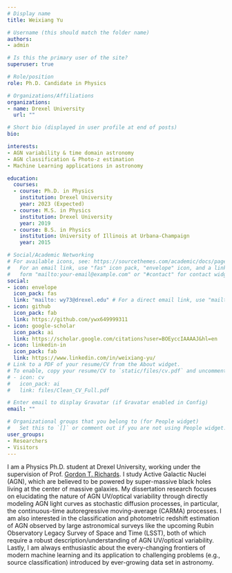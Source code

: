 ```yaml
---
# Display name
title: Weixiang Yu

# Username (this should match the folder name)
authors:
- admin

# Is this the primary user of the site?
superuser: true

# Role/position
role: Ph.D. Candidate in Physics

# Organizations/Affiliations
organizations:
- name: Drexel University
  url: ""

# Short bio (displayed in user profile at end of posts)
bio: 

interests:
- AGN variability & time domain astronomy
- AGN classification & Photo-z estimation
- Machine Learning applications in astronomy

education:
  courses:
  - course: Ph.D. in Physics
    institution: Drexel University
    year: 2023 (Expected)
  - course: M.S. in Physics
    institution: Drexel University
    year: 2019
  - course: B.S. in Physics
    institution: University of Illinois at Urbana-Champaign
    year: 2015

# Social/Academic Networking
# For available icons, see: https://sourcethemes.com/academic/docs/page-builder/#icons
#   For an email link, use "fas" icon pack, "envelope" icon, and a link in the
#   form "mailto:your-email@example.com" or "#contact" for contact widget.
social:
- icon: envelope
  icon_pack: fas
  link: "mailto: wy73@drexel.edu" # For a direct email link, use "mailto:test@example.org".
- icon: github
  icon_pack: fab
  link: https://github.com/ywx649999311
- icon: google-scholar
  icon_pack: ai
  link: https://scholar.google.com/citations?user=BOEyccIAAAAJ&hl=en
- icon: linkedin-in
  icon_pack: fab
  link: https://www.linkedin.com/in/weixiang-yu/
# Link to a PDF of your resume/CV from the About widget.
# To enable, copy your resume/CV to `static/files/cv.pdf` and uncomment the lines below.
# - icon: cv
#   icon_pack: ai
#   link: files/Clean_CV_Full.pdf

# Enter email to display Gravatar (if Gravatar enabled in Config)
email: ""

# Organizational groups that you belong to (for People widget)
#   Set this to `[]` or comment out if you are not using People widget.
user_groups:
- Researchers
- Visitors
---
```


I am a Physics Ph.D. student at Drexel University, working under the supervision of Prof. [Gordon T. Richards](http://www.physics.drexel.edu/~gtr/GTR/GTR_Home.html). 
I study Active Galactic Nuclei (AGN), which are believed to be powered by super-massive black holes living at the center of massive galaxies. My dissertation research focuses on elucidating the nature of AGN UV/optical variability through directly modeling AGN light curves as stochastic diffusion processes, in particular, the continuous-time autoregressive moving-average (CARMA) processes. I am also interested in the classification and photometric redshift estimation of AGN observed by large astronomical surveys like the upcoming Rubin Observatory Legacy Survey of Space and Time (LSST), both of which require a robust description/understanding of AGN UV/optical variability. Lastly, I am always enthusiastic about the every-changing frontiers of modern machine learning and its application to challenging problems (e.g., source classification) introduced by ever-growing data set in astronomy.
